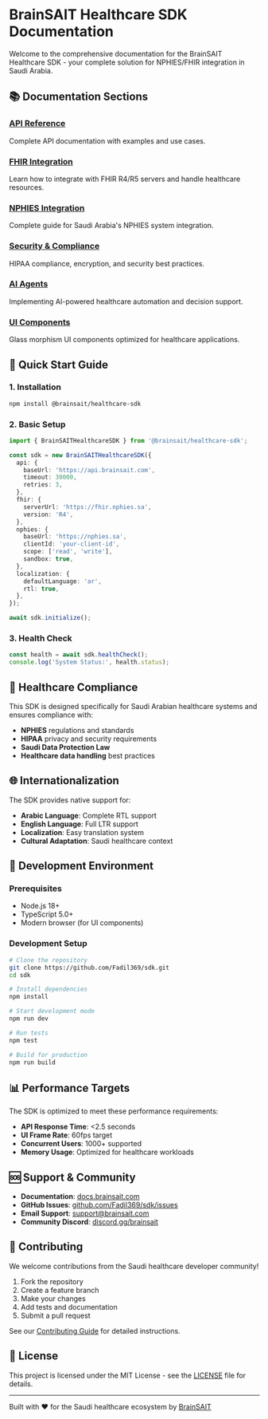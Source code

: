 # BrainSAIT Healthcare SDK Documentation

Welcome to the comprehensive documentation for the BrainSAIT Healthcare SDK - your complete solution for NPHIES/FHIR integration in Saudi Arabia.

## 📚 Documentation Sections

### [API Reference](api/README.md)
Complete API documentation with examples and use cases.

### [FHIR Integration](fhir/README.md)
Learn how to integrate with FHIR R4/R5 servers and handle healthcare resources.

### [NPHIES Integration](nphies/README.md)
Complete guide for Saudi Arabia's NPHIES system integration.

### [Security & Compliance](security/README.md)
HIPAA compliance, encryption, and security best practices.

### [AI Agents](ai/README.md)
Implementing AI-powered healthcare automation and decision support.

### [UI Components](ui/README.md)
Glass morphism UI components optimized for healthcare applications.

## 🚀 Quick Start Guide

### 1. Installation

```bash
npm install @brainsait/healthcare-sdk
```

### 2. Basic Setup

```typescript
import { BrainSAITHealthcareSDK } from '@brainsait/healthcare-sdk';

const sdk = new BrainSAITHealthcareSDK({
  api: {
    baseUrl: 'https://api.brainsait.com',
    timeout: 30000,
    retries: 3,
  },
  fhir: {
    serverUrl: 'https://fhir.nphies.sa',
    version: 'R4',
  },
  nphies: {
    baseUrl: 'https://nphies.sa',
    clientId: 'your-client-id',
    scope: ['read', 'write'],
    sandbox: true,
  },
  localization: {
    defaultLanguage: 'ar',
    rtl: true,
  },
});

await sdk.initialize();
```

### 3. Health Check

```typescript
const health = await sdk.healthCheck();
console.log('System Status:', health.status);
```

## 🏥 Healthcare Compliance

This SDK is designed specifically for Saudi Arabian healthcare systems and ensures compliance with:

- **NPHIES** regulations and standards
- **HIPAA** privacy and security requirements
- **Saudi Data Protection Law**
- **Healthcare data handling** best practices

## 🌐 Internationalization

The SDK provides native support for:

- **Arabic Language**: Complete RTL support
- **English Language**: Full LTR support
- **Localization**: Easy translation system
- **Cultural Adaptation**: Saudi healthcare context

## 🔧 Development Environment

### Prerequisites

- Node.js 18+
- TypeScript 5.0+
- Modern browser (for UI components)

### Development Setup

```bash
# Clone the repository
git clone https://github.com/Fadil369/sdk.git
cd sdk

# Install dependencies
npm install

# Start development mode
npm run dev

# Run tests
npm test

# Build for production
npm run build
```

## 📊 Performance Targets

The SDK is optimized to meet these performance requirements:

- **API Response Time**: <2.5 seconds
- **UI Frame Rate**: 60fps target
- **Concurrent Users**: 1000+ supported
- **Memory Usage**: Optimized for healthcare workloads

## 🆘 Support & Community

- **Documentation**: [docs.brainsait.com](https://docs.brainsait.com)
- **GitHub Issues**: [github.com/Fadil369/sdk/issues](https://github.com/Fadil369/sdk/issues)
- **Email Support**: support@brainsait.com
- **Community Discord**: [discord.gg/brainsait](https://discord.gg/brainsait)

## 🤝 Contributing

We welcome contributions from the Saudi healthcare developer community!

1. Fork the repository
2. Create a feature branch
3. Make your changes
4. Add tests and documentation
5. Submit a pull request

See our [Contributing Guide](CONTRIBUTING.md) for detailed instructions.

## 📄 License

This project is licensed under the MIT License - see the [LICENSE](../LICENSE) file for details.

---

Built with ❤️ for the Saudi healthcare ecosystem by [BrainSAIT](https://brainsait.com)